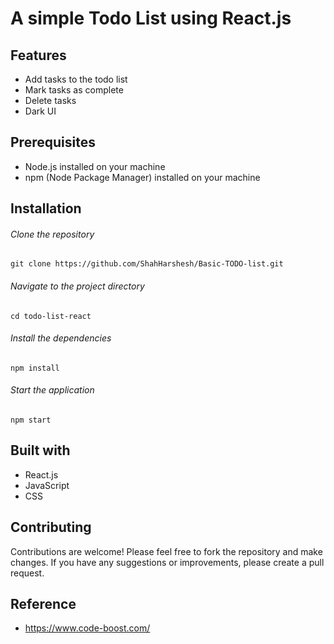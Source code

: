 # A simple Todo List using React.js
## Features
  * Add tasks to the todo list
  * Mark tasks as complete
  * Delete tasks
  * Dark UI
  
## Prerequisites
* Node.js installed on your machine
* npm (Node Package Manager) installed on your machine

## Installation

###### Clone the repository
```
git clone https://github.com/ShahHarshesh/Basic-TODO-list.git
```
###### Navigate to the project directory
```
cd todo-list-react
```
###### Install the dependencies
```
npm install
```
###### Start the application
```
npm start
```
## Built with
  * React.js
  * JavaScript
  * CSS
    
## Contributing
Contributions are welcome! Please feel free to fork the repository and make changes. If you have any suggestions or improvements, please create a pull request.

## Reference
* https://www.code-boost.com/

